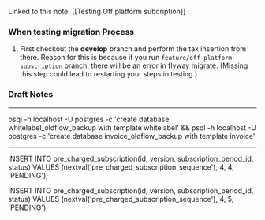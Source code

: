 Linked to this note: [[Testing Off platform subcription]]

### When testing migration Process
1. First checkout the **develop** branch and perform the tax insertion from there. Reason for this is because if you run `feature/off-platform-subscription` branch, there will be an error in flyway migrate.  (Missing this step could lead to restarting your steps in testing.)





### Draft Notes
---

psql -h localhost -U postgres -c 'create database whitelabel_oldflow_backup with template whitelabel' && psql -h localhost -U postgres -c 'create database invoice_oldflow_backup with template invoice'

---

INSERT INTO pre_charged_subscription(id, version, subscription_period_id, status) VALUES (nextval('pre_charged_subscription_sequence'), 4, 4, 'PENDING');

INSERT INTO pre_charged_subscription(id, version, subscription_period_id, status) VALUES (nextval('pre_charged_subscription_sequence'), 4, 5, 'PENDING');